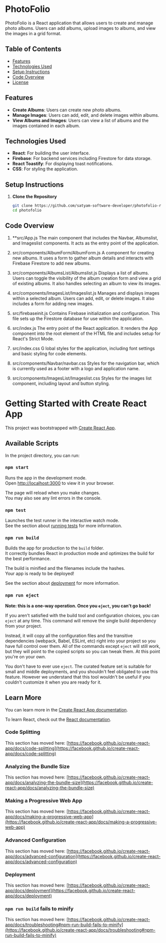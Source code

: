 # PhotoFolio

PhotoFolio is a React application that allows users to create and manage photo albums. Users can add albums, upload images to albums, and view the images in a grid format.

## Table of Contents

- [Features](#features)
- [Technologies Used](#technologies-used)
- [Setup Instructions](#setup-instructions)
- [Code Overview](#code-overview)
- [License](#license)

## Features

- **Create Albums**: Users can create new photo albums.
- **Manage Images**: Users can add, edit, and delete images within albums.
- **View Albums and Images**: Users can view a list of albums and the images contained in each album.

## Technologies Used

- **React**: For building the user interface.
- **Firebase**: For backend services including Firestore for data storage.
- **React Toastify**: For displaying toast notifications.
- **CSS**: For styling the application.

## Setup Instructions

1. **Clone the Repository**

   ```bash
   git clone https://github.com/satyam-software-developer/photofolio-react.git
   cd photofolio
   ```

## Code Overview

1. \*\*src/App.js
   The main component that includes the Navbar, Albumslist, and Imageslist components. It acts as the entry point of the application.

2. src/components/AlbumForm/AlbumForm.js
   A component for creating new albums. It uses a form to gather album details and interacts with Firebase Firestore to add new albums.

3. src/components/AlbumsList/Albumslist.js
   Displays a list of albums. Users can toggle the visibility of the album creation form and view a grid of existing albums. It also handles selecting an album to view its images.

4. src/components/ImagesList/Imageslist.js
   Manages and displays images within a selected album. Users can add, edit, or delete images. It also includes a form for adding new images.

5. src/firebaseinit.js
   Contains Firebase initialization and configuration. This file sets up the Firestore database for use within the application.

6. src/index.js
   The entry point of the React application. It renders the App component into the root element of the HTML file and includes setup for React's Strict Mode.

7. src/index.css
   G lobal styles for the application, including font settings and basic styling for code elements.

8. src/components/Navbar/navbar.css
   Styles for the navigation bar, which is currently used as a footer with a logo and application name.

9. src/components/ImagesList/Imageslist.css
   Styles for the images list component, including layout and button styling.

# Getting Started with Create React App

This project was bootstrapped with [Create React App](https://github.com/facebook/create-react-app).

## Available Scripts

In the project directory, you can run:

### `npm start`

Runs the app in the development mode.\
Open [http://localhost:3000](http://localhost:3000) to view it in your browser.

The page will reload when you make changes.\
You may also see any lint errors in the console.

### `npm test`

Launches the test runner in the interactive watch mode.\
See the section about [running tests](https://facebook.github.io/create-react-app/docs/running-tests) for more information.

### `npm run build`

Builds the app for production to the `build` folder.\
It correctly bundles React in production mode and optimizes the build for the best performance.

The build is minified and the filenames include the hashes.\
Your app is ready to be deployed!

See the section about [deployment](https://facebook.github.io/create-react-app/docs/deployment) for more information.

### `npm run eject`

**Note: this is a one-way operation. Once you `eject`, you can't go back!**

If you aren't satisfied with the build tool and configuration choices, you can `eject` at any time. This command will remove the single build dependency from your project.

Instead, it will copy all the configuration files and the transitive dependencies (webpack, Babel, ESLint, etc) right into your project so you have full control over them. All of the commands except `eject` will still work, but they will point to the copied scripts so you can tweak them. At this point you're on your own.

You don't have to ever use `eject`. The curated feature set is suitable for small and middle deployments, and you shouldn't feel obligated to use this feature. However we understand that this tool wouldn't be useful if you couldn't customize it when you are ready for it.

## Learn More

You can learn more in the [Create React App documentation](https://facebook.github.io/create-react-app/docs/getting-started).

To learn React, check out the [React documentation](https://reactjs.org/).

### Code Splitting

This section has moved here: [https://facebook.github.io/create-react-app/docs/code-splitting](https://facebook.github.io/create-react-app/docs/code-splitting)

### Analyzing the Bundle Size

This section has moved here: [https://facebook.github.io/create-react-app/docs/analyzing-the-bundle-size](https://facebook.github.io/create-react-app/docs/analyzing-the-bundle-size)

### Making a Progressive Web App

This section has moved here: [https://facebook.github.io/create-react-app/docs/making-a-progressive-web-app](https://facebook.github.io/create-react-app/docs/making-a-progressive-web-app)

### Advanced Configuration

This section has moved here: [https://facebook.github.io/create-react-app/docs/advanced-configuration](https://facebook.github.io/create-react-app/docs/advanced-configuration)

### Deployment

This section has moved here: [https://facebook.github.io/create-react-app/docs/deployment](https://facebook.github.io/create-react-app/docs/deployment)

### `npm run build` fails to minify

This section has moved here: [https://facebook.github.io/create-react-app/docs/troubleshooting#npm-run-build-fails-to-minify](https://facebook.github.io/create-react-app/docs/troubleshooting#npm-run-build-fails-to-minify)
